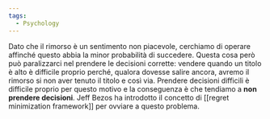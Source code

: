 ```yaml
---
tags:
  - Psychology
---
```

Dato che il rimorso è un sentimento non piacevole, cerchiamo di operare affinché questo abbia la minor probabilità di succedere.
Questa cosa però può paralizzarci nel prendere le decisioni corrette: vendere quando un titolo è alto è difficile proprio perché, qualora dovesse salire ancora, avremo il rimorso si non aver tenuto il titolo e così via.
Prendere decisioni difficili è difficile proprio per questo motivo e la conseguenza è che tendiamo a **non prendere decisioni**.
Jeff Bezos ha introdotto il concetto di [[regret minimization framework]] per ovviare a questo problema.